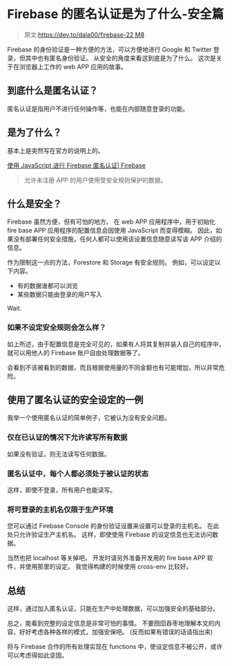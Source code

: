 # Firebase 的匿名认证是为了什么-安全篇

> 原文:[https://dev.to/dala00/firebase-22 M8](https://dev.to/dala00/firebase----22m8)

Firebase 的身份验证是一种方便的方法，可以方便地进行 Google 和 Twitter 登录，但其中也有匿名身份验证。 从安全的角度来看这到底是为了什么。 这次是关于在浏览器上工作的 web APP 应用的故事。

## 到底什么是匿名认证？

匿名认证是指用户不进行任何操作等，也能在内部随意登录的功能。

## 是为了什么？

基本上是突然写在官方的说明上的。

[使用 JavaScript 进行 Firebase 匿名认证| Firebase](https://firebase.google.com/docs/auth/web/anonymous-auth?hl=ja)

> 允许未注册 APP 的用户使用受安全规则保护的数据。

## 什么是安全？

Firebase 虽然方便，但有可怕的地方。 在 web APP 应用程序中，用于初始化 fire base APP 应用程序的配置信息会因使用 JavaScript 而变得模糊。 因此，如果没有部署任何安全措施，任何人都可以使用该设置信息随意读写该 APP 介绍的信息。

作为限制这一点的方法，Forestore 和 Storage 有安全规则。 例如，可以设定以下内容。

*   有的数据谁都可以浏览
*   某些数据只能由登录的用户写入

Wait.

### 如果不设定安全规则会怎么样？

如上所述，由于配置信息是完全可见的，如果有人将其复制并装入自己的程序中，就可以用他人的 Firebase 账户自由处理数据等了。

会看到不该被看到的数据，而且根据使用量的不同金额也有可能增加，所以非常危险。

## 使用了匿名认证的安全设定的一例

我举一个使用匿名认证的简单例子，它被认为没有安全问题。

### 仅在已认证的情况下允许读写所有数据

如果没有验证，则无法读写任何数据。

### 匿名认证中，每个人都必须处于被认证的状态

这样，即使不登录，所有用户也能读写。

### 将可登录的主机名仅限于生产环境

您可以通过 Firebase Console 的身份验证设置来设置可以登录的主机名。 在此处只允许验证生产主机名。 这样，即使使用 Firebase 的设定信息也无法访问数据。

当然也把 localhost 等关掉吧。 开发时请另外准备开发用的 fire base APP 软件，并使用那里的设定。 我觉得构建的时候使用 cross-env 比较好。

## 总结

这样，通过加入匿名认证，只能在生产中处理数据，可以加强安全的基础部分。

总之，能看到完整的设定信息是非常可怕的事情。 不要囫囵吞枣地理解本文的内容，好好考虑各种各样的模式，加强安保吧。 (反而如果有错误的话请指出来)

将与 Firebase 合作的所有处理实现在 functions 中，使设定信息不被公开，或许可以考虑得如此坚固。